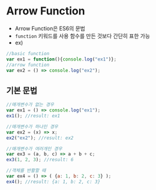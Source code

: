 # Arrow Function
- Arrow Function은 ES6의 문법
- `function` 키워드를 사용 함수를 만든 것보다 간단히 표한 가능
- ex)

```js
//basic function
var ex1 = function(){console.log("ex1")};
//arrow function
var ex2 = () => console.log("ex2");
```

## 기본 문법
```js
//매개변수가 없는 경우
var ex1 = () => console.log("ex1");
ex1(); //result: ex1

//매개변수가 하나인 경우
var ex2 = (x) => x;
ex2("ex2"); //result: ex2

//매개변수가 여러개인 경우
var ex3 = (a, b, c) => a + b + c;
ex3(1, 2, 3); //result: 6

//객체를 반활할 때
var ex4 = () => ( {a: 1, b: 2, c: 3} );
ex4(); //result: {a: 1, b: 2, c: 3}
```